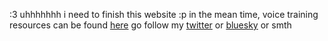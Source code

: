 :3
uhhhhhhh i need to finish this website :p
in the mean time, voice training resources can be found [here](https://res.vixen.lgbt/voice-training/)
go follow my [twitter](https://twitter.com/asleepyskye) or [bluesky](https://bsky.app/profile/vixen.lgbt) or smth